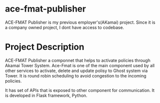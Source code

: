 # ace-fmat-publisher

ACE-FMAT Publisher is my previous employer's(AKamai) project. Since it is a company owned project, I dont have access to codebase.

# Project Description

ACE-FMAT Publisher a componnet that helps to activate policies through Akamai Tower System. Ace-Fmat is one of the main component used by all other services to activate, delete and update polisy to Ghost system via Tower. It is round robin scheduling to avoid congestion to the incoming policies. 

It has set of APIs that is exposed to other component for communication. It is developed in Flask framework, Python. 
